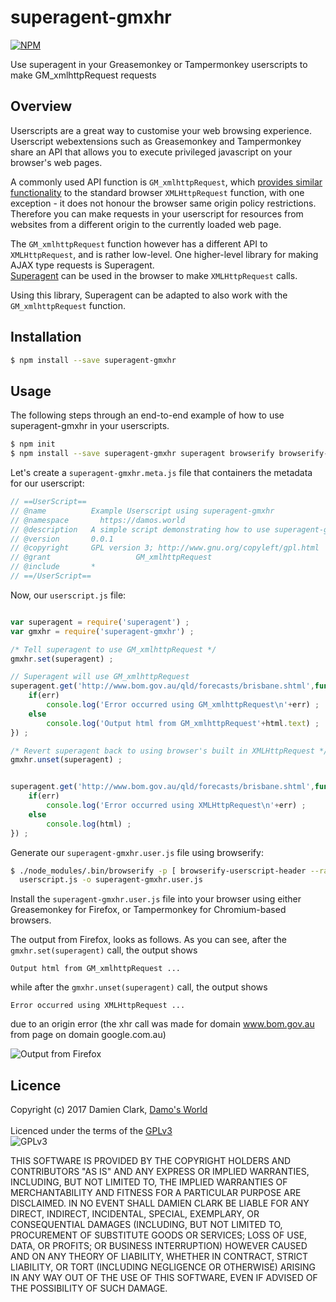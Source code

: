 # superagent-gmxhr

[![NPM](https://nodei.co/npm/superagent-gmxhr.png?downloads=true&downloadRank=true&stars=true)](https://nodei.co/npm/superagent-gmxhr/)

Use superagent in your Greasemonkey or Tampermonkey userscripts to make GM_xmlhttpRequest requests

## Overview

Userscripts are a great way to customise your web browsing experience.  Userscript webextensions such as Greasemonkey
and Tampermonkey share an API that allows you to execute privileged javascript on your browser's web pages.  
 
A commonly used API function is `GM_xmlhttpRequest`, which 
[provides similar functionality](https://wiki.greasespot.net/GM_xmlhttpRequest) to the standard browser
`XMLHttpRequest` function, with one exception - it does not honour the browser same origin policy restrictions.  
Therefore you can make requests in your userscript for resources from websites from a different origin to the currently 
loaded web page.

The `GM_xmlhttpRequest` function however has a different API to `XMLHttpRequest`, and is rather low-level.  One 
higher-level library for making AJAX type requests is Superagent.  
[Superagent](https://github.com/visionmedia/superagent) can be used in the browser to make `XMLHttpRequest` calls.

Using this library, Superagent can be adapted to also work with the `GM_xmlhttpRequest` function.

## Installation

```bash
$ npm install --save superagent-gmxhr
```

## Usage

The following steps through an end-to-end example of how to use superagent-gmxhr in your userscripts.

```bash
$ npm init
$ npm install --save superagent-gmxhr superagent browserify browserify-userscript-header
```

Let's create a `superagent-gmxhr.meta.js` file that containers the metadata for our userscript:

```javascript
// ==UserScript==
// @name          Example Userscript using superagent-gmxhr
// @namespace	    https://damos.world
// @description	  A simple script demonstrating how to use superagent-gmxhr
// @version       0.0.1
// @copyright     GPL version 3; http://www.gnu.org/copyleft/gpl.html
// @grant					GM_xmlhttpRequest
// @include       *
// ==/UserScript==
```

Now, our `userscript.js` file:

```javascript

var superagent = require('superagent') ;
var gmxhr = require('superagent-gmxhr') ;

/* Tell superagent to use GM_xmlhttpRequest */
gmxhr.set(superagent) ;

// Superagent will use GM_xmlhttpRequest
superagent.get('http://www.bom.gov.au/qld/forecasts/brisbane.shtml',function(err,html) {
	if(err)
		console.log('Error occurred using GM_xmlhttpRequest\n'+err) ;
	else
		console.log('Output html from GM_xmlhttpRequest'+html.text) ;
}) ;

/* Revert superagent back to using browser's built in XMLHttpRequest */
gmxhr.unset(superagent) ;


superagent.get('http://www.bom.gov.au/qld/forecasts/brisbane.shtml',function(err,html) {
	if(err)
		console.log('Error occurred using XMLHttpRequest\n'+err) ;
	else
		console.log(html) ;
}) ;

```

Generate our `superagent-gmxhr.user.js` file using browserify:

```bash
$ ./node_modules/.bin/browserify -p [ browserify-userscript-header --raw --file superagent-gmxhr.meta.js ] \
  userscript.js -o superagent-gmxhr.user.js
```

Install the `superagent-gmxhr.user.js` file into your browser using either Greasemonkey for Firefox, or Tampermonkey
for Chromium-based browsers.

The output from Firefox, looks as follows.  As you can see, after the `gmxhr.set(superagent)` call, the output shows

```
Output html from GM_xmlhttpRequest ...
```

while after the `gmxhr.unset(superagent)` call, the output shows
 
```
Error occurred using XMLHttpRequest ...
```

due to an origin error (the xhr call was made for domain www.bom.gov.au from page on domain google.com.au)

![Output from Firefox](https://www.evernote.com/l/AF1iStvz_AlDuKYG3_4taiHuLMSRW0qIpbQB/image.png)

## Licence

Copyright (c) 2017 Damien Clark, [Damo's World](https://damos.world)<br/> <br/>
Licenced under the terms of the
[GPLv3](https://www.gnu.org/licenses/gpl.txt)<br/>
![GPLv3](https://www.gnu.org/graphics/gplv3-127x51.png "GPLv3")

THIS SOFTWARE IS PROVIDED BY THE COPYRIGHT HOLDERS AND CONTRIBUTORS "AS IS" AND
ANY EXPRESS OR IMPLIED WARRANTIES, INCLUDING, BUT NOT LIMITED TO, THE IMPLIED
WARRANTIES OF MERCHANTABILITY AND FITNESS FOR A PARTICULAR PURPOSE ARE
DISCLAIMED. IN NO EVENT SHALL DAMIEN CLARK BE LIABLE FOR ANY DIRECT,
INDIRECT, INCIDENTAL, SPECIAL, EXEMPLARY, OR CONSEQUENTIAL DAMAGES (INCLUDING,
BUT NOT LIMITED TO, PROCUREMENT OF SUBSTITUTE GOODS OR SERVICES; LOSS OF USE,
DATA, OR PROFITS; OR BUSINESS INTERRUPTION) HOWEVER CAUSED AND ON ANY THEORY OF
LIABILITY, WHETHER IN CONTRACT, STRICT LIABILITY, OR TORT (INCLUDING NEGLIGENCE
OR OTHERWISE) ARISING IN ANY WAY OUT OF THE USE OF THIS SOFTWARE, EVEN IF
ADVISED OF THE POSSIBILITY OF SUCH DAMAGE.

